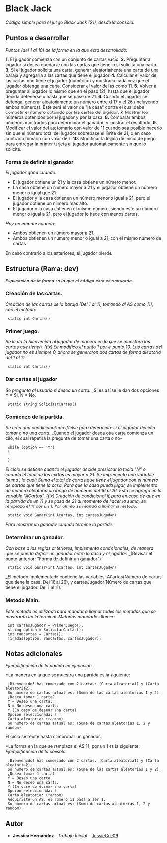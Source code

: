 # Black Jack

_Código simple para el juego Black Jack (21), desde la consola._

## Puntos a desarrollar

_Puntos (del 1 al 10) de la forma en la que esta desarrollado:_

**1.** El jugador comienza con un conjunto de cartas vacío.
**2.** Preguntar al jugador si desea quedarse con las cartas que tiene, o si solicita una carta.
**3.** Si el jugador solicita una carta, generar aleatoriamente una carta de una baraja y agregarla a las cartas que tiene el jugador.
**4.** Calcular el valor de las cartas que tiene el jugador (numérico) y mostrarlo cada vez que el jugador obtenga una carta. Considerar el valor del as como 11.
**5.** Volver a preguntar al jugador lo mismo que en el paso (2), hasta que el jugador decida detenerse o hasta que se pase de 21.
**6.** Cuando el jugador se detenga, generar aleatoriamente un número entre el 17 y el 26 (incluyendo ambos números). Este será el valor de "la casa" contra el cual debe competir el número obtenido por las cartas del jugador.
**7.** Mostrar los números obtenidos por el jugador y por la casa.
**8.** Comparar ambos números mostrados para determinar el ganador, y mostrar el resultado.
**9.** Modificar el valor del as; tomarlo con valor de 11 cuando sea posible hacerlo sin que el número total del jugador sobrepase el límite de 21, o en caso contrario tomarlo con valor de 1.
**10.** Modificar la lógica de inicio de juego para entregar la primer tarjeta al jugador automáticamente sin que lo solicite.


### Forma de definir al ganador 

_El jugador gana cuando:_
* El jugador obtiene un 21 y la casa obtiene un número menor.
* La casa obtiene un número mayor a 21 y el jugador obtiene un número menor o igual que 21.
* El jugador y la casa obtienen un número menor o igual a 21, pero el jugador obtiene un número más alto.
* El jugador y la casa obtienen el mismo número, siendo este un número menor o igual a 21, pero el jugador lo hace con menos cartas.

_Hay un empate cuando:_
* Ambos obtienen un número mayor a 21.
* Ambos obtienen un número menor o igual a 21, con el mismo número de cartas

En caso contrario a los anteriores, el jugador pierde.


## Estructura (Rama: dev)

_Explicación de la forma en la que el código esta estructurado._

### Creación de las cartas.

_Creación de las cartas de la baraja (Del 1 al 11, tomando al AS como 11), con el metodo:_

```
 static int Cartas()
```

### Primer juego.

_Se le da la bienvenida al jugador de manera en la que se muestren las cartas que tienen._
_(fix) Se modifico el punto 1 por el punto 10. Las cartas del jugador no es siempre 0, ahora se generaron dos cartas de forma aleatoria del 1 al 11._

```
 static int Cartas()
```

### Dar cartas al jugador
_Se pregunta al usuario si desea un carta._
_Si es así se le dan dos opciones Y = Si, N = No.

```
 static string SolicitarCartas()
```

### Comienzo de la partida.

_Se crea una condicional con if/else para determinar si el jugador decidió tomar o no una carta._
_Cuando el jugador desea otra carta comienza un cilo, el cual repetirá la pregunta de tomar una carta o no-
```
 while (option == 'Y')
 {

 }
``` 
_El ciclo se detiene cuando el jugador decide presionar la tecla "N" o cuando el total de las cartas es mayor a 21._
_Se implementa una variable 'suma', la cual; Suma el total de cartas que tiene el jugador con el número de cartas que tiene la casa._
_Para que la casa pueda jugar, se implemento de manera aleatoria un rango de números del 16 al 26. Esta se agrega en la variable "ACartas"._
_(fix) Creación de condicional if, para en caso de que en la parrida de un 11 y se pasa de 21 al momento de hacer la suma, se remplaza el 11 por un 1._
_Por último se manda a llamar el metodo:_

```
 static void Ganar(int Acartas, int cartasJugador)
```
_Para mostrar un ganador cuando termine la partida._


### Determinar un ganador.

_Con base a las reglas anteriores, implementa condicionales, de manera que se pueda definir un ganador entre la casa y el jugador._
_(Revisar el punto anterior: "Forma de definir un ganador")

```
 static void Ganar(int Acartas, int cartasJugador)
```
_El metodo implementado contiene las variables: ACartas(Número de cartas que tiene la casa. Del 16 al 26), y cartasJugador(Número de cartas que tiene el jugador. Del 1 al 11).

### Metodo Main.

_Este metodo es utilizado para mandar a llamar todos los metodos que se mostrarán en la terminal._
_Metodos mandados llamar:_

```
 int cartasJugador = PrimerJuego();
 string option = SolicitarCartas();
 int rancartas = Cartas();
 Tiradas(option, rancartas, cartasJugador);
```

## Notas adicionales 

_Ejemplificación de la partida en ejecución._

*La manera en la que se muestra una partida es la siguiente:

```
 ¡Bienvenido! has comenzado con 2 cartas: (Carta aleatoria1) y (Carta aleatoria2).
 Su número de cartas actual es: (Suma de las cartas aleatorias 1 y 2).
 ¿Desea tomar 1 carta?
 Y = Deseo una carta.
 N = No deseo una carta.
 Y (En caso de desear una carta)
 Opción seleccionada: Y
 Carta aleatoria: (random)
 Su número de cartas actual es: (Suma de cartas aleatorias 1, 2 y random)
```
El ciclo se repite hasta comprobar un ganador.

*La forma en la que se remplaza el AS 11, por un 1 es la siguiente:
_Ejemplificación de la consola._

```
 ¡Bienvenido! has comenzado con 2 cartas: (Carta aleatoria1) y (Carta aleatoria2).
 Su número de cartas actual es: (Suma de las cartas aleatorias 1 y 2).
 ¿Desea tomar 1 carta?
 Y = Deseo una carta.
 N = No deseo una carta.
 Y (En caso de desear una carta)
 Opción seleccionada: Y
 Carta aleatoria: (random)
 Adquiriste un AS, el número 11 pasa a ser 1.
 Su número de cartas actual es: (Suma de cartas aleatorias 1, 2 y random)
```


## Autor

* **Jessica Hernández** - *Trabajo Inicial* - [JessieGue09](https://github.com/JessieGue09)




